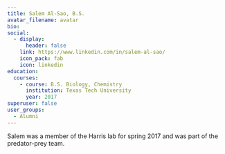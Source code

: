 ```yaml
---
title: Salem Al-Sao, B.S.
avatar_filename: avatar
bio: 
social:
  - display:
      header: false
    link: https://www.linkedin.com/in/salem-al-sao/
    icon_pack: fab
    icon: linkedin
education:
  courses:
    - course: B.S. Biology, Chemistry
      institution: Texas Tech University
      year: 2017
superuser: false
user_groups:
  - Alumni
---
```

Salem was a member of the Harris lab for spring 2017 and was part of the predator-prey team.

